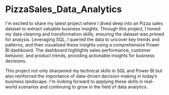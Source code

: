 # PizzaSales_Data_Analytics
I'm excited to share my latest project where I dived deep into an Pizza sales dataset to extract valuable business insights. Through this project, I honed my data cleaning and transformation skills, ensuring the dataset was primed for analysis. Leveraging SQL, I queried the data to uncover key trends and patterns, and then visualized these insights using a comprehensive Power BI dashboard. The dashboard highlights sales performance, customer behavior, and product trends, providing actionable insights for business decisions.

This project not only sharpened my technical skills in SQL and Power BI but also reinforced the importance of data-driven decision-making in today’s business landscape. I'm looking forward to applying these skills in real-world scenarios and continuing to grow in the field of data analytics.

